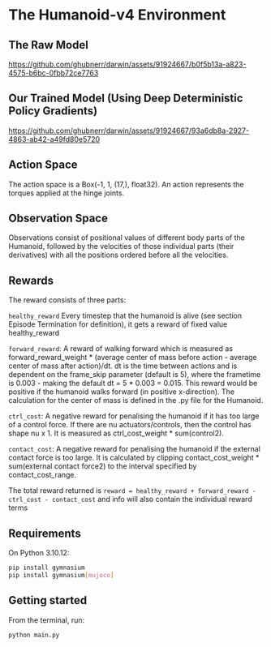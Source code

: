 # The Humanoid-v4 Environment 

## The Raw Model


https://github.com/ghubnerr/darwin/assets/91924667/b0f5b13a-a823-4575-b6bc-0fbb72ce7763


## Our Trained Model (Using Deep Deterministic Policy Gradients)

https://github.com/ghubnerr/darwin/assets/91924667/93a6db8a-2927-4863-ab42-a49fd80e5720

## Action Space
The action space is a Box(-1, 1, (17,), float32). An action represents the torques applied at the hinge joints.

## Observation Space
Observations consist of positional values of different body parts of the Humanoid, followed by the velocities of those individual parts (their derivatives) with all the positions ordered before all the velocities.

## Rewards
The reward consists of three parts:

`healthy_reward` Every timestep that the humanoid is alive (see section Episode Termination for definition), it gets a reward of fixed value healthy_reward

`forward_reward`: A reward of walking forward which is measured as forward_reward_weight * (average center of mass before action - average center of mass after action)/dt. dt is the time between actions and is dependent on the frame_skip parameter (default is 5), where the frametime is 0.003 - making the default dt = 5 * 0.003 = 0.015. This reward would be positive if the humanoid walks forward (in positive x-direction). The calculation for the center of mass is defined in the .py file for the Humanoid.

`ctrl_cost`: A negative reward for penalising the humanoid if it has too large of a control force. If there are nu actuators/controls, then the control has shape nu x 1. It is measured as ctrl_cost_weight * sum(control2).

`contact_cost`: A negative reward for penalising the humanoid if the external contact force is too large. It is calculated by clipping contact_cost_weight * sum(external contact force2) to the interval specified by contact_cost_range.

The total reward returned is `reward = healthy_reward + forward_reward - ctrl_cost - contact_cost` and info will also contain the individual reward terms

## Requirements 
On Python 3.10.12:
```bash
pip install gymnasium
pip install gymnasium[mujoco]
```

## Getting started
From the terminal, run:
```
python main.py
```

